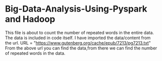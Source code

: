 #  Big-Data-Analysis-Using-Pyspark and Hadoop
This file is about to count the number of repeated words in the entire data.
The data is included in code itself.
I have imported the data/content from the url.
URL = "https://www.gutenberg.org/cache/epub/7213/pg7213.txt"
From the above url you can find the data,from there we can find the number of repeated words in the data.
